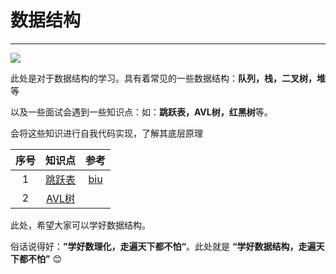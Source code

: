 # 数据结构

---------------

![](https://ykitty.oss-cn-beijing.aliyuncs.com/photo/DS/%E6%95%B0%E6%8D%AE%E7%BB%93%E6%9E%84.png)

此处是对于数据结构的学习。具有着常见的一些数据结构：**队列，栈，二叉树，堆**等

以及一些面试会遇到一些知识点：如：**跳跃表，AVL树，红黑树**等。

会将这些知识进行自我代码实现，了解其底层原理

| 序号 |                            知识点                            |                           参考                            |
| :--: | :----------------------------------------------------------: | :-------------------------------------------------------: |
|  1   | [跳跃表](https://github.com/YKitty/Notes/blob/master/notes/DS/%E9%AB%98%E7%BA%A7%E6%95%B0%E6%8D%AE%E7%BB%93%E6%9E%84%E8%B7%B3%E8%B7%83%E8%A1%A8.md ) | [biu](https://mp.weixin.qq.com/s/AGPCfFg7bEiCsa5zNeCi4A ) |
|  2   |                          [AVL树]()                           |                                                           |

此处，希望大家可以学好数据结构。

俗话说得好：**”学好数理化，走遍天下都不怕“**。此处就是 **“学好数据结构，走遍天下都不怕”**  :blush: 